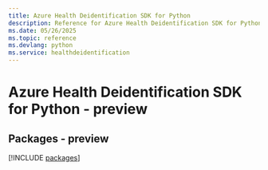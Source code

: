 ```yaml
---
title: Azure Health Deidentification SDK for Python
description: Reference for Azure Health Deidentification SDK for Python
ms.date: 05/26/2025
ms.topic: reference
ms.devlang: python
ms.service: healthdeidentification
---
```

# Azure Health Deidentification SDK for Python - preview
## Packages - preview
[!INCLUDE [packages](health-deidentification-index.md)]